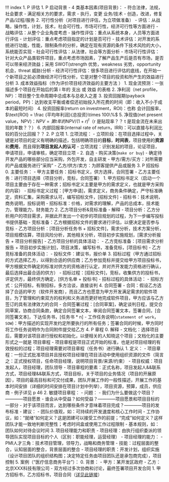 


!!! index
	1. P 评估
		1. P 启动背景
			- 4 类基本因素(项目背景)：
				- 符合法律，法规，社会要求
				- 满足相关方的要求，需求
				- 执行，变更 业务/技术
				- 创造，改进，修复 产品/过程/服务
		2. 可行性分析（对项目进行评估，为立项做准备）
			- 评估：从战略，操作性，计划，技术，社会可行性，市场可行性，经济可行性等方面进行
			- 战略评估：从整个企业角度考虑
			- 操作性评估：重点从系统本身，人员等方面进行评估
			- 计划评估：重点考虑项目指定的计划是否可行
			- 技术评估：对开发的系统进行功能，性能，限制条件的分析，确定在现有资源的条件下技术风险的大小，系统能否实现
			- 社会可行性评估：从法律，社会等方面分析
			- 市场可行性评估：针对大众产品类软件项目，重点考虑市场因素，了解产品生产后是否有市场，是否可以带来经济效益；采用 SWOT(strength 优势，weakness 劣势，opportunity 机会，threat 威胁)分析
			- 经济可行性评估：很多项目进行评估的底线，在开始一个新项目之前必须做经济可行性分析，它是对整个项目的投资和所产生的效益进行分析
		3. 成本效益指标（作为评价项目经济效益的主要方法 ）
			1. 现金流预测：一张描述多个项目在开始后的第 i 年的 支出 或 效益 的表格
			2. 净利润（net profile，NP）：项目整个生命周期中总成本与总收入之差
			3. 投资回报期(payback period，PP)：达到收支平衡或者偿还初始投入所花费的时间（即：收入不小于成本的最短时间）
			4. 投资回报率(return on investment，ROI)：也称 会计回报率，$\text{ROI} = \frac {平均年利润}{总投资}\times 100\%$
			5. 净现值(net present value，NPV)：$NPV=第 t 年的 NPV / (1+r)^t$（r 是贴现率？？ t 是现金流在未来出现的年数？？）
			6. 内部回报率(internal rate of return，IRR)：可以直接与利润比较的百分比回报？？
	2. P 立项
		1. 立项流程：
			- 立项阶段：在项目选择过程中，关键是对项目的定义有明确的描述，包括明确项目的**目标**，**时间表**，项目使用的**资源**和**费用**，而且得到**项目发起人的认可**
			- 立项流程：识别发起的项目，论证项目，申请项目，申请审核，确定项目立项
			- 
		2. 自造 - 购买决策(`make or buy`)
			- 确定待开发产品的哪些部分应当采购，外包开发，自主研发
			- 甲方/需方/买方：对所需要的产品或服务进行“采购”
			- 乙方/供方/卖方：为顾客提供产品或服务
	3. P 招投标
		0. 主要任务：
			- 甲方主要任务：招标书定义，供方选择，合同签署
			- 乙方主要任务：进行项目选择（项目分析，竞标，合同签署）
		1. 甲方招标书定义（启动一个项目主要由于存在一种需求；招标书定义主要是甲方的需求定义，也就是甲方采购的内容）
			- 招标书定义过程：[甲方申请]，需求定义，商务条件确定，严守标准确定，资料汇集，采购需求认可，编写招标文件，[招标文件]
			- 招标书：技术说明，商务说明，投标说明
			- 招标标准：价格，对需求的理解，产品的总成本，技术能力，管理能力，财务能力
		2. 乙方项目分析&竞标准备
			- 解释
				- 项目分析：乙方分析用户的项目需求，并据此开发出一个初步的项目规划的过程，为下一步编写投标书提供基础
				- 竞标准备：乙方根据招标文件的要求进行评估，以便决定是否参与竞标
			- 乙方项目分析：[项目分析任务书 + 招标文件]，需求分析，技术方案分析，项目规模估算，项目风险分析，其他相关分析，项目初步实施规划，[需求分析报告 + 项目分析报告]
			- 乙方项目分析的具体活动：
			- 乙方竞标准备：[项目需求分析报告 + 项目初步实施计划]，项目决策，编写标书，准备竞标，[项目标书]
			- 乙方竞标准备的具体活动：
			- 投标文件：建议书，报价单
		3. 招标过程（甲方通过招标的方式选择乙方，以得到合适的供应商；乙方参加竞标并提交给甲方项目投标书，甲方根据文件确定的标准对供方的资格进行认定，并对齐开发能力资格进行确认，最后选择出最合适的供方）
			- 招标过程：[招标文件]，竞标，收集供方的投标书，评定供方，最终供方确定，[供方名单 + 投标书]
			- 招标过程的具体活动：
			- 招标方式：公开招标，有限招标，多方洽谈，直接谈判
		4. 合同签署
			- 合同：假设乙方选择了合适的甲方（软件开发商），而且乙方也愿意为甲方开发满足需求的软件项目，为了管理和约束双方的权利和义务进而更好地完成软件项目，甲方应该与乙方签订的具有法律效力的合同
			- 合同签署过程：[合同草案]，确定谈判日程，提交合同草案，协商合同条款，确定合同签署文本，审阅合同签署文本，签署合同，[合同签署文本]，下达任务书，[任务书 * n]
			- 工作任务说明(`statement of work`，`SOW`)：甲方描述的实现开发约定所要执行的所有任务；签署合同的时候，甲方同时将工作任务说明作为合同附件提交给乙方
	4. P 章程
		0. 解释
			- 文档化：选择项目后，需要对该项目进行授权和初始化，以便相关的人知晓这个项目；文档化的主要形式之一就是 项目章程
			- 项目章程是项目正式开始的标准，也是对项目经理的有效授权的过程；项目经理需要对项目章程（任务书）进行确认
		1. 定义：
			- 项目章程：一份正式批准项目并且授权项目经理在项目活动中使用组织资源的文件（简言之：正式授权项目，任命项目经理，说明项目背景/来源/约束）
			- 项目权威：项目发起人，项目经理，团队领导
			- 项目章程的要素：正式名称，项目发起人&&联系方式，项目经理&&联系方式，项目目标，关于项目的业务情况（项目的开展原因），项目的最高目标和可交付成果，团队开展工作的一般性描述，开展工作的基本时间安排（详细的时间安排在项目计划中列举），项目资源，预算，成员，供应商
			- 例子详见 p 46
		2. 敏捷项目章程：
			- 问题：
				- 我们为什么要做这个项目？————项目愿景
				- 谁会从中受益？如何受益？————项目愿景和项目目标的一部分
				- 对于该项目而言，达到哪些条件才意味着项目完成？————项目的发布标准
			- 建议：
				- 团队价值观，如：可持续的开发速度和核心工作时间
				- 工作协议，如：“就绪”如何定义？这是团建可以接受工作的前提；“完成”如何定义？这样团队才能一致地判断完整性；考虑时间盒或使用工作过程限制
				- 基本规则，如：团队如何对待会议时间
		3. 项目经理能力和职责
			- 项目经理：由执行组织委派的领导团队实现项目目标的个人（区别：职能经理，运营经理）
			- 项目经理的能力：
				- PMI人才三角：技术项目管理，领导力，战略和商务管理
				- 技能：过程层面的整合，认知层面的整合，背景层面的整合
			- 项目经理的职责：开发计划，组织实施（设计项目团队的组织结构图；决定特定任务由项目团队还是承包商完成），项目控制
	5. 案例（“医疗信息商务平台”）：
		0. 背景：
			- 甲方：某开发区政府
			- 乙方：北京XXX科技有限公司
			- 双方经过多次协商和讨论，最终签署项目开发合同
		1. 甲方招标书，乙方招标书，项目合同（[详见此链接](http://www.icourse163.org/course/BUIT-1003557005)）


